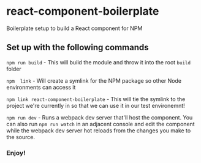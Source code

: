 # react-component-boilerplate
Boilerplate setup to build a React component for NPM

## Set up with the following commands

`npm run build` - This will build the module and throw it into the root `build` folder

`npm  link` - Will create a symlink for the NPM package so other Node environments can access it

`npm link react-component-boilerplate` - This will tie the symlink to the project we're currently in so that we can use it in our test environemnt!

`npm run dev` - Runs a webpack dev server that'll host the component. You can also run `npm run watch` in an adjacent console and edit the component while the webpack dev server hot reloads from the changes you make to the source.

### Enjoy!
